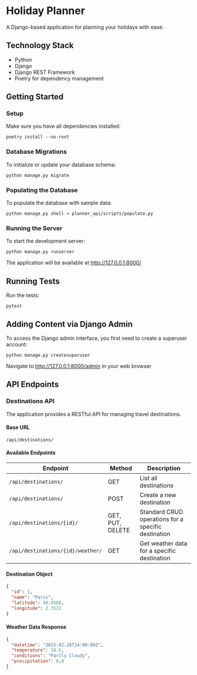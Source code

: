 # Holiday Planner

A Django-based application for planning your holidays with ease.

## Technology Stack

- Python
- Django
- Django REST Framework
- Poetry for dependency management

## Getting Started

### Setup

Make sure you have all dependencies installed:
```
poetry install --no-root
```

### Database Migrations

To initialize or update your database schema:
```
python manage.py migrate
```

### Populating the Database

To populate the database with sample data:
```
python manage.py shell < planner_api/scripts/populate.py
```

### Running the Server

To start the development server:
```
python manage.py runserver
```

The application will be available at http://127.0.0.1:8000/

## Running Tests

Run the tests:
```
pytest
```

## Adding Content via Django Admin

To access the Django admin interface, you first need to create a superuser account:

```
python manage.py createsuperuser
```

Navigate to http://127.0.0.1:8000/admin in your web browser

## API Endpoints

### Destinations API

The application provides a RESTful API for managing travel destinations.

#### Base URL

```
/api/destinations/
```

#### Available Endpoints

| Endpoint | Method | Description |
|----------|--------|-------------|
| `/api/destinations/` | GET | List all destinations |
| `/api/destinations/` | POST | Create a new destination |
| `/api/destinations/{id}/` | GET, PUT, DELETE | Standard CRUD operations for a specific destination |
| `/api/destinations/{id}/weather/` | GET | Get weather data for a specific destination |

#### Destination Object

```json
{
  "id": 1,
  "name": "Paris",
  "latitude": 48.8566,
  "longitude": 2.3522
}
```

#### Weather Data Response

```json
{
  "datetime": "2025-02-28T14:00:00Z",
  "temperature": 18.5,
  "conditions": "Partly Cloudy",
  "precipitation": 0.0
}
```
